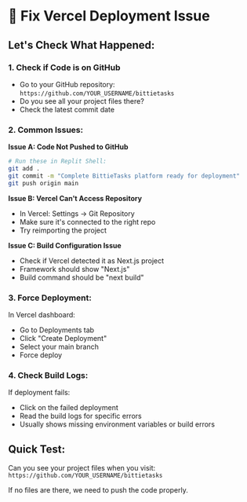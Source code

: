 # 🔧 Fix Vercel Deployment Issue

## Let's Check What Happened:

### 1. Check if Code is on GitHub
- Go to your GitHub repository: `https://github.com/YOUR_USERNAME/bittietasks`
- Do you see all your project files there?
- Check the latest commit date

### 2. Common Issues:

**Issue A: Code Not Pushed to GitHub**
```bash
# Run these in Replit Shell:
git add .
git commit -m "Complete BittieTasks platform ready for deployment"
git push origin main
```

**Issue B: Vercel Can't Access Repository**
- In Vercel: Settings → Git Repository
- Make sure it's connected to the right repo
- Try reimporting the project

**Issue C: Build Configuration Issue**
- Check if Vercel detected it as Next.js project
- Framework should show "Next.js"
- Build command should be "next build"

### 3. Force Deployment:
In Vercel dashboard:
- Go to Deployments tab
- Click "Create Deployment"
- Select your main branch
- Force deploy

### 4. Check Build Logs:
If deployment fails:
- Click on the failed deployment
- Read the build logs for specific errors
- Usually shows missing environment variables or build errors

## Quick Test:
Can you see your project files when you visit:
`https://github.com/YOUR_USERNAME/bittietasks`

If no files are there, we need to push the code properly.